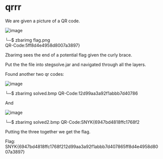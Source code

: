
# qrrr

We are given a picture of a QR code.

![image](https://user-images.githubusercontent.com/80063008/136173535-423a8857-3945-4d68-b7d3-286db97e7188.png)


└─$ zbarimg flag.png                                                                                       
QR-Code:5ff8d4e4958d8007a3897}  

Zbarimg sees the end of a potential flag given the curly brace.

Put the the file into stegsolve.jar and navigated through all the layers.

Found another two qr codes:

![image](https://user-images.githubusercontent.com/80063008/136173554-055fb13f-1d4f-44ac-965a-d07b549d1325.png)


└─$ zbarimg solved.bmp 
QR-Code:12d99aa3a92f1abbb7d40786

And

![image](https://user-images.githubusercontent.com/80063008/136173577-f5eb1cae-2e2c-4c41-989b-277055a40915.png)


└─$ zbarimg solved2.bmp 
QR-Code:SNYK{6947bd4818ffc1768f2

Putting the three together we get the flag.


Flag: SNYK{6947bd4818ffc1768f212d99aa3a92f1abbb7d407865ff8d4e4958d8007a3897}
